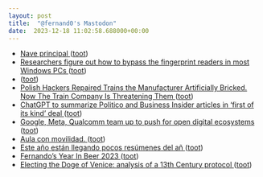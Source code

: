 ```yaml
---
layout: post
title:  "@fernand0's Mastodon"
date:  2023-12-18 11:02:58.688000+00:00
---
```

*  [Nave principal ](https://www.flickr.com/photos/fernand0/53387930493) ([toot](https://mastodon.social/@fernand0/111601082609685141))
*  [Researchers figure out how to bypass the fingerprint readers in most Windows PCs ](https://arstechnica.com/gadgets/2023/11/researchers-beat-windows-hello-fingerprint-sensors-with-raspberry-pi-and-linux) ([toot](https://mastodon.social/@fernand0/111601079780119758))
*  [ ](https://mastodon.online/@JProl) ([toot](https://mastodon.social/@fernand0/111600903287451449))
*  [Polish Hackers Repaired Trains the Manufacturer Artificially Bricked. Now The Train Company Is Threatening Them ](https://www.404media.co/polish-hackers-repaired-trains-the-manufacturer-artificially-bricked-now-the-train-company-is-threatening-them) ([toot](https://mastodon.social/@fernand0/111600887318081598))
*  [ChatGPT to summarize Politico and Business Insider articles in ‘first of its kind’ deal ](https://www.theguardian.com/technology/2023/dec/13/openai-axel-springer-chatgpt-story-writing-business-insider-politic) ([toot](https://mastodon.social/@fernand0/111600657291220830))
*  [Google, Meta, Qualcomm team up to push for open digital ecosystems  ](https://www.reuters.com/technology/google-meta-qualcomm-team-up-push-open-digital-ecosystems-2023-12-13/) ([toot](https://mastodon.social/@fernand0/111599033512437206))
*  [Aula con movilidad. ](https://avecesunafoto.wordpress.com/2023/12/17/aula-con-movilidad) ([toot](https://mastodon.social/@fernand0/111597210946920795))
*  [Este año están llegando pocos resúmenes del añ ](https://mastodon.social/@fernand0/111597175153724069) ([toot](https://mastodon.social/@fernand0/111597175153724069))
*  [Fernando’s Year In Beer 2023 ](https://yearinbeer.untappd.com/share/YzU4YjIzOTk5ZDZlODE3Mi1pMmxyc2U0aGVqM3hFMkdmYUZwNU1nPT) ([toot](https://mastodon.social/@fernand0/111597171873683471))
*  [Electing the Doge of Venice: analysis of a 13th Century protocol   ](https://www.hpl.hp.com/techreports/2007/HPL-2007-28R1.html) ([toot](https://mastodon.social/@fernand0/111596925785962734))

